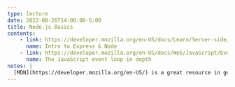 ```yaml
---
type: lecture
date: 2022-08-26T14:00:00-5:00
title: Node.js Basics
contents:
    - link: https://developer.mozilla.org/en-US/docs/Learn/Server-side/Express_Nodejs/Introduction
      name: Intro to Express & Node
    - link: https://developer.mozilla.org/en-US/docs/Web/JavaScript/EventLoop
      name: The JavaScript event loop in depth
notes: |
  [MDN](https://developer.mozilla.org/en-US/) is a great resource in general for web programming basics.
---
```

